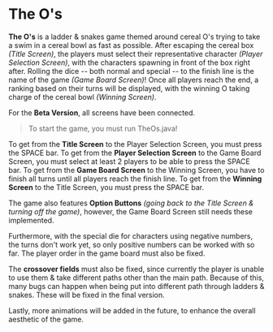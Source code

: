 # The O's
**The O's** is a ladder & snakes game themed around cereal O's trying to take a swim in a cereal bowl as fast as possible.
After escaping the cereal box *(Title Screen)*, the players must select their representative character *(Player Selection Screen)*, with the characters spawning in front of the box right after.
Rolling the dice -- both normal and special -- to the finish line is the name of the game *(Game Board Screen)*!
Once all players reach the end, a ranking based on their turns will be displayed, with the winning O taking charge of the cereal bowl *(Winning Screen)*.

For the **Beta Version**, all screens have been connected.
> To start the game, you must run TheOs.java!

To get from the **Title Screen** to the Player Selection Screen, you must press the SPACE bar.
To get from the **Player Selection Screen** to the Game Board Screen, you must select at least 2 players to be able to press the SPACE bar.
To get from the **Game Board Screen** to the Winning Screen, you have to finish all turns until all players reach the finish line.
To get from the **Winning Screen** to the Title Screen, you must press the SPACE bar.

The game also features **Option Buttons** *(going back to the Title Screen & turning off the game)*, however, the Game Board Screen still needs these implemented.

Furthermore, with the special die for characters using negative numbers, the turns don't work yet, so only positive numbers can be worked with so far.
The player order in the game board must also be fixed.

The **crossover fields** must also be fixed, since currently the player is unable to use them & take different paths other than the main path.
Because of this, many bugs can happen when being put into different path through ladders & snakes. These will be fixed in the final version.

Lastly, more animations will be added in the future, to enhance the overall aesthetic of the game.